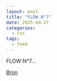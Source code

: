 ```yaml
---
layout: post
title: "FLOW N°7"
date: 2025-04-27
categories: 
  - rss
tags: 
  - feed
---
```


<p>FLOW N&deg;7&hellip;</p>
<p><a href="https://www.klimkalender.nl/comp/flow-n7/" rel="noopener noreferrer" target="_blank">Bron</a></p>
